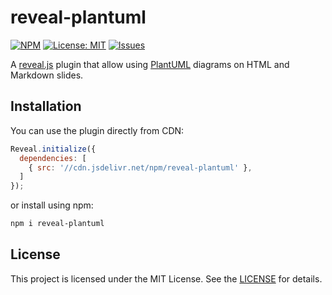 # reveal-plantuml

[![NPM](https://img.shields.io/npm/v/reveal-plantuml.svg?style=flat-square)](https://www.npmjs.com/package/reveal-plantuml)
[![License: MIT](https://img.shields.io/badge/License-MIT-yellow.svg?style=flat-square)](https://github.com/szkiba/reveal-plantuml/blob/master/LICENSE)
[![Issues](https://img.shields.io/github/issues/szkiba/reveal-plantuml.svg?style=flat-square)](https://github.com/szkiba/reveal-plantuml/issues)

A [reveal.js](https://revealjs.com/) plugin that allow using [PlantUML](https://plantuml.com/) diagrams on HTML and Markdown slides.

## Installation

You can use the plugin directly from CDN:

```JavaScript
Reveal.initialize({
  dependencies: [
    { src: '//cdn.jsdelivr.net/npm/reveal-plantuml' },
  ]
});
```

or install using npm:

```bash
npm i reveal-plantuml
```

## License

This project is licensed under the MIT License. See the [LICENSE](https://github.com/szkiba/reveal-plantuml/blob/master/LICENSE) for details.
